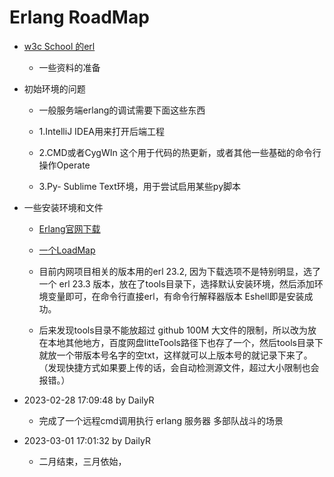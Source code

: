 # Erlang RoadMap 


- [w3c School 的erl](https://www.w3cschool.cn/erlang/)

	- 一些资料的准备

- 初始环境的问题

	- 一般服务端erlang的调试需要下面这些东西

	- 1.IntelliJ IDEA用来打开后端工程

	- 2.CMD或者CygWIn 这个用于代码的热更新，或者其他一些基础的命令行操作Operate

	- 3.Py- Sublime Text环境，用于尝试启用某些py脚本

- 一些安装环境和文件

    - [Erlang官网下载](https://www.erlang.org/downloads)
    - [一个LoadMap](RoadMap.md) 
    - 目前内网项目相关的版本用的erl 23.2, 因为下载选项不是特别明显，选了一个 erl 23.3 版本，放在了tools目录下，选择默认安装环境，然后添加环境变量即可，在命令行直接erl，有命令行解释器版本 Eshell即是安装成功。

    - 后来发现tools目录不能放超过 github  100M 大文件的限制，所以改为放在本地其他地方，百度网盘litteTools路径下也存了一个，然后tools目录下就放一个带版本号名字的空txt，这样就可以上版本号的就记录下来了。 （发现快捷方式如果要上传的话，会自动检测源文件，超过大小限制也会报错。）

- 2023-02-28 17:09:48 by DailyR

	- 完成了一个远程cmd调用执行 erlang 服务器 多部队战斗的场景

- 2023-03-01 17:01:32 by DailyR

	- 二月结束，三月依始，